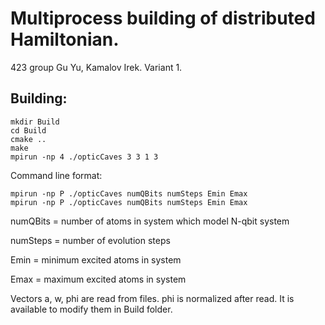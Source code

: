 # Multiprocess building of distributed Hamiltonian.

423 group Gu Yu, Kamalov Irek. Variant 1.

Building:
---
```shell
mkdir Build
cd Build
cmake ..
make
mpirun -np 4 ./opticCaves 3 3 1 3
```

Command line format:
```
mpirun -np P ./opticCaves numQBits numSteps Emin Emax
mpirun -np P ./opticCaves numQBits numSteps Emin Emax
```
numQBits = number of atoms in system which model N-qbit system

numSteps = number of evolution steps

Emin = minimum excited atoms in system

Emax = maximum excited atoms in system


Vectors a, w, phi are read from files. phi is normalized after read. It is available to modify them in Build folder.
